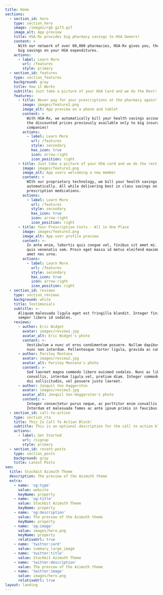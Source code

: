 ```yaml
---
title: Home
sections:
  - section_id: hero
    type: section_hero
    image: /images/rgb gif3.gif
    image_alt: App preview
    title: HSA-Rx provides big pharmacy savings to HSA Owners!
    content: >
      With our network of over 60,000 pharmacies, HSA-Rx gives you, the consumer
      big savings on your HSA expenditures. 
    actions:
      - label: Learn More
        url: /features
        style: primary
  - section_id: features
    type: section_features
    background: gray
    title: How it Works
    subtitle: Just take a picture of your HSA Card and we do the Rest!
    features:
      - title: Never pay for your prescriptions at the pharmacy again!
        image: images/feature1.png
        image_alt: App preview on a phone and tablet
        content: >
          With HSA-Rx, we automatically bill your health savings account. All at
          the discounted prices previously available only to big insurance
          companies!
        actions:
          - label: Learn More
            url: /features
            style: secondary
            has_icon: true
            icon: arrow-right
            icon_position: right
      - title: Just take a picture of your HSA card and we do the rest!
        image: images/feature2.png
        image_alt: App users welcoming a new member
        content: >
          WIth our proprietary technology, we bill your health savings account
          automatically. All while delivering best in class savings on all your
          prescription medications. 
        actions:
          - label: Learn More
            url: /features
            style: secondary
            has_icon: true
            icon: arrow-right
            icon_position: right
      - title: Your Prescription Costs - All in One Place
        image: images/feature3.png
        image_alt: App user profile preview
        content: >-
          In ante enim, lobortis quis congue vel, finibus sit amet mi. Aenean
          quis venenatis sem. Proin eget massa id metus eleifend maximus sit
          amet nec urna.
        actions:
          - label: Learn More
            url: /features
            style: secondary
            has_icon: true
            icon: arrow-right
            icon_position: right
  - section_id: reviews
    type: section_reviews
    background: white
    title: Testimonials
    subtitle: >-
      Aliquam malesuada ligula eget est fringilla blandit. Integer finibus
      semper libero id sodales.
    reviews:
      - author: Eric Widget
        avatar: images/review1.jpg
        avatar_alt: Eric Widget's photo
        content: >-
          Vestibulum a nunc ut eros condimentum posuere. Nullam dapibus quis
          nunc non interdum. Pellentesque tortor ligula, gravida ac commodo eu.
      - author: Parsley Montana
        avatar: images/review2.jpg
        avatar_alt: Parsley Montana's photo
        content: >-
          Sed laoreet magna commodo libero euismod sodales. Nunc ac libero
          convallis, interdum ligula vel, pretium diam. Integer commodo sem at
          dui sollicitudin, vel posuere justo laoreet.
      - author: Jonquil Von Haggerston
        avatar: images/review3.jpg
        avatar_alt: Jonquil Von Haggerston's photo
        content: >-
          Integer consectetur purus neque, ac porttitor enim convallis vitae.
          Interdum et malesuada fames ac ante ipsum primis in faucibus.
  - section_id: call-to-action
    type: section_cta
    title: This Is Call To Action Block!
    subtitle: This is an optional description for the call to action block.
    actions:
      - label: Get Started
        url: /signup
        style: primary
  - section_id: recent-posts
    type: section_posts
    background: gray
    title: Latest Posts
seo:
  title: Stackbit Azimuth Theme
  description: The preview of the Azimuth theme
  extra:
    - name: 'og:type'
      value: website
      keyName: property
    - name: 'og:title'
      value: Stackbit Azimuth Theme
      keyName: property
    - name: 'og:description'
      value: The preview of the Azimuth theme
      keyName: property
    - name: 'og:image'
      value: images/hero.png
      keyName: property
      relativeUrl: true
    - name: 'twitter:card'
      value: summary_large_image
    - name: 'twitter:title'
      value: Stackbit Azimuth Theme
    - name: 'twitter:description'
      value: The preview of the Azimuth theme
    - name: 'twitter:image'
      value: images/hero.png
      relativeUrl: true
layout: landing
---
```

